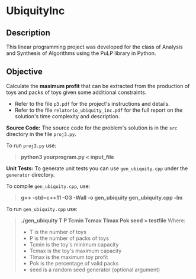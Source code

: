 # UbiquityInc

## Description

This linear programming project was developed for the class of Analysis and Synthesis of Algorithms using the PuLP library in Python.

## Objective

Calculate the **maximum profit** that can be extracted from the production of toys and packs of toys given some additional constraints.

- Refer to the file `p3.pdf` for the project's instructions and details.
- Refer to the file `relatorio_ubiquity_inc.pdf` for the full report on the solution's time complexity and description.

**Source Code:** The source code for the problem's solution is in the `src` directory in the file `proj3.py`.

To run `proj3.py` use:
> **python3 yourprogram.py < input_file**

**Unit Tests:** To generate unit tests you can use `gen_ubiquity.cpp` under the `generator` directory.

To compile `gen_ubiquity.cpp`, use:
> **g++ -std=c++11 -O3 -Wall -o gen_ubiquity gen_ubiquity.cpp -lm**

To run `gen_ubiquity.cpp` use:
> **./gen_ubiquity T P Tcmin Tcmax Tlmax Pok seed > testfile**
Where:
>- T is the number of toys
>- P is the number of packs of toys
>- Tcmin is the toy's minimum capacity
>- Tcmax is the toy's maximum capacity
>- Tlmax is the maximum toy profit
>- Pok is the percentage of valid packs
>- seed is a random seed generator (optional argument)


